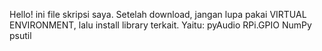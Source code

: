 Hello! ini file skripsi saya. Setelah download, jangan lupa pakai VIRTUAL ENVIRONMENT, lalu install library terkait. Yaitu:
	pyAudio
	RPi.GPIO
	NumPy
	psutil
